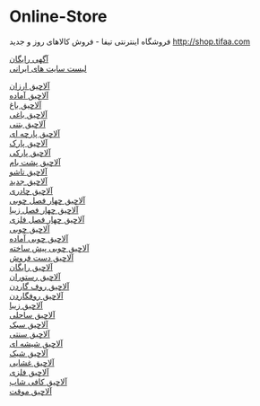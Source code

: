 # Online-Store
فروشگاه اینترنتی تیفا - فروش کالاهای روز و جدید http://shop.tifaa.com

<a href="https://www.panikad.com/">آگهی رایگان</a><br>
<a href="https://www.panikad.com/sites/">لیست سایت های ایرانی</a><br>

<a href="https://www.panikad.com/k/آلاچیق-ارزان/">آلاچیق ارزان</a><br>
<a href="https://www.panikad.com/k/آلاچیق-آماده/">آلاچیق آماده</a><br>
<a href="https://www.panikad.com/k/آلاچیق-باغ/">آلاچیق باغ</a><br>
<a href="https://www.panikad.com/k/آلاچیق-باغی/">آلاچیق باغی</a><br>
<a href="https://www.panikad.com/k/آلاچیق-بتنی/">آلاچیق بتنی</a><br>
<a href="https://www.panikad.com/k/آلاچیق-پارچه-ای/">آلاچیق پارچه ای</a><br>
<a href="https://www.panikad.com/k/آلاچیق-پارک/">آلاچیق پارک</a><br>
<a href="https://www.panikad.com/k/آلاچیق-پارکی/">آلاچیق پارکی</a><br>
<a href="https://www.panikad.com/k/آلاچیق-پشت-بام/">آلاچیق پشت بام</a><br>
<a href="https://www.panikad.com/k/آلاچیق-تاشو/">آلاچیق تاشو</a><br>
<a href="https://www.panikad.com/k/آلاچیق-جدید/">آلاچیق جدید</a><br>
<a href="https://www.panikad.com/k/آلاچیق-چادری/">آلاچیق چادری</a><br>
<a href="https://www.panikad.com/k/آلاچیق-چهار-فصل-چوبی/">آلاچیق چهار فصل چوبی</a><br>
<a href="https://www.panikad.com/k/آلاچیق-چهار-فصل-زیبا/">آلاچیق چهار فصل زیبا</a><br>
<a href="https://www.panikad.com/k/آلاچیق-چهار-فصل-فلزی/">آلاچیق چهار فصل فلزی</a><br>
<a href="https://www.panikad.com/k/آلاچیق-چوبی/">آلاچیق چوبی</a><br>
<a href="https://www.panikad.com/k/آلاچیق-چوبی-آماده/">آلاچیق چوبی آماده</a><br>
<a href="https://www.panikad.com/k/آلاچیق-چوبی-پیش-ساخته/">آلاچیق چوبی پیش ساخته</a><br>
<a href="https://www.panikad.com/k/آلاچیق-دست-فروش/">آلاچیق دست فروش</a><br>
<a href="https://www.panikad.com/k/آلاچیق-رایگان/">آلاچیق رایگان</a><br>
<a href="https://www.panikad.com/k/آلاچیق-رستوران/">آلاچیق رستوران</a><br>
<a href="https://www.panikad.com/k/آلاچیق-روف-گاردن/">آلاچیق روف گاردن</a><br>
<a href="https://www.panikad.com/k/آلاچیق-روفگاردن/">آلاچیق روفگاردن</a><br>
<a href="https://www.panikad.com/k/آلاچیق-زیبا/">آلاچیق زیبا</a><br>
<a href="https://www.panikad.com/k/آلاچیق-ساحلی/">آلاچیق ساحلی</a><br>
<a href="https://www.panikad.com/k/آلاچیق-سبک/">آلاچیق سبک</a><br>
<a href="https://www.panikad.com/k/آلاچیق-سنتی/">آلاچیق سنتی</a><br>
<a href="https://www.panikad.com/k/آلاچیق-شیشه-ای/">آلاچیق شیشه ای</a><br>
<a href="https://www.panikad.com/k/آلاچیق-شیک/">آلاچیق شیک</a><br>
<a href="https://www.panikad.com/k/آلاچیق-غشایی/">آلاچیق غشایی</a><br>
<a href="https://www.panikad.com/k/آلاچیق-فلزی/">آلاچیق فلزی</a><br>
<a href="https://www.panikad.com/k/آلاچیق-کافی-شاپ/">آلاچیق کافی شاپ</a><br>
<a href="https://www.panikad.com/k/آلاچیق-موقت/">آلاچیق موقت</a><br>
